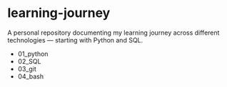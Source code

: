 # learning-journey
A personal repository documenting my learning journey across different technologies — starting with Python and SQL.

* 01_python
* 02_SQL
* 03_git
* 04_bash
